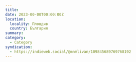 ```yaml
---
title: 
date: 2023-00-00T00:00:00Z
location:
  locality: Пловдив
  country: България
summary: 
category:
  - Category
syndication:
  - https://indieweb.social/@mnmlivan/109845689769768192
---
```

